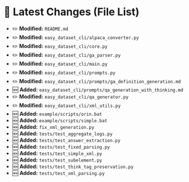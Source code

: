# 🔄 Latest Changes (File List)

- ✏️ **Modified:** `README.md`
- ✏️ **Modified:** `easy_dataset_cli/alpaca_converter.py`
- ✏️ **Modified:** `easy_dataset_cli/core.py`
- ✏️ **Modified:** `easy_dataset_cli/ga_parser.py`
- ✏️ **Modified:** `easy_dataset_cli/main.py`
- ✏️ **Modified:** `easy_dataset_cli/prompts.py`
- ✏️ **Modified:** `easy_dataset_cli/prompts/ga_definition_generation.md`
- 🆕 **Added:** `easy_dataset_cli/prompts/qa_generation_with_thinking.md`
- ✏️ **Modified:** `easy_dataset_cli/qa_generator.py`
- ✏️ **Modified:** `easy_dataset_cli/xml_utils.py`
- 🆕 **Added:** `example/scripts/orin.bat`
- 🆕 **Added:** `example/scripts/simple.bat`
- 🆕 **Added:** `fix_xml_generation.py`
- 🆕 **Added:** `tests/test_aggregate_logs.py`
- 🆕 **Added:** `tests/test_answer_extraction.py`
- 🆕 **Added:** `tests/test_fixed_parsing.py`
- 🆕 **Added:** `tests/test_simple_xml.py`
- 🆕 **Added:** `tests/test_subelement.py`
- 🆕 **Added:** `tests/test_think_tag_preservation.py`
- 🆕 **Added:** `tests/test_xml_parsing.py`
